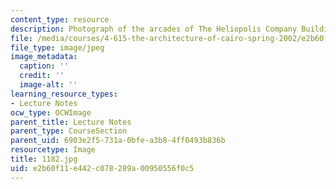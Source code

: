 ```yaml
---
content_type: resource
description: Photograph of the arcades of The Heliopolis Company Buildings.
file: /media/courses/4-615-the-architecture-of-cairo-spring-2002/e2b60f11e442c078289a00950556f0c5_1182.jpg
file_type: image/jpeg
image_metadata:
  caption: ''
  credit: ''
  image-alt: ''
learning_resource_types:
- Lecture Notes
ocw_type: OCWImage
parent_title: Lecture Notes
parent_type: CourseSection
parent_uid: 6903e2f5-731a-0bfe-a3b8-4ff0493b836b
resourcetype: Image
title: 1182.jpg
uid: e2b60f11-e442-c078-289a-00950556f0c5
---
```

